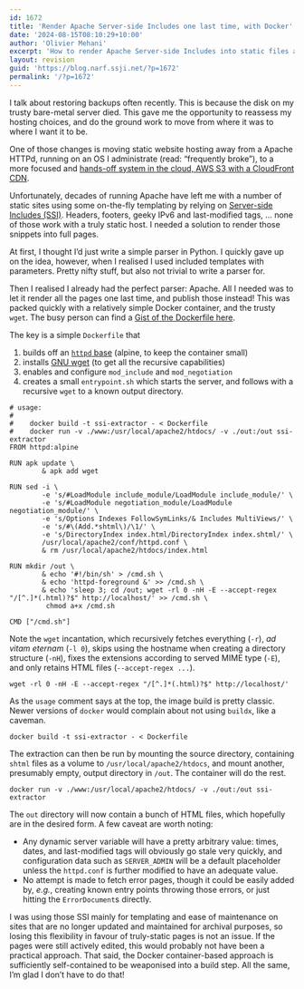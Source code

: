 ```yaml
---
id: 1672
title: 'Render Apache Server-side Includes one last time, with Docker'
date: '2024-08-15T08:10:29+10:00'
author: 'Olivier Mehani'
excerpt: 'How to render Apache Server-side Includes into static files automatically? Decades of running Apache dave left me with a number of static sites relying on SSI-based templating. I needed a quick, and relatively accurate, way to generate truly static HTML files from my templates. I turned to a simple Docker container to do both the rendering and the dumping of the pages. Powered by Apache and Wget.'
layout: revision
guid: 'https://blog.narf.ssji.net/?p=1672'
permalink: '/?p=1672'
---
```


I talk about restoring backups often recently. This is because the disk on my trusty bare-metal server died. This gave me the opportunity to reassess my hosting choices, and do the ground work to move from where it was to where I want it to be.

One of those changes is moving static website hosting away from a Apache HTTPd, running on an OS I administrate (read: “frequently broke”), to a more focused and [hands-off system in the cloud, AWS S3 with a CloudFront CDN](https://blog.narf.ssji.net/2023/06/11/public-website-aws-s3-cloudfront/ "Public website with S3 and CloudFront").

Unfortunately, decades of running Apache have left me with a number of static sites using some on-the-fly templating by relying on [Server-side Includes (SSI)](https://httpd.apache.org/docs/current/howto/ssi.html). Headers, footers, geeky IPv6 and last-modified tags, … none of those work with a truly static host. I needed a solution to render those snippets into full pages.

At first, I thought I’d just write a simple parser in Python. I quickly gave up on the idea, however, when I realised I used included templates with parameters. Pretty nifty stuff, but also not trivial to write a parser for.

Then I realised I already had the perfect parser: Apache. All I needed was to let it render all the pages one last time, and publish those instead! This was packed quickly with a relatively simple Docker container, and the trusty `wget`. The busy person can find a [Gist of the Dockerfile here](https://gist.github.com/shtrom/bfaac4b6d9089e24bb495f4948d1f0f0).

The key is a simple `Dockerfile` that

1. builds off an [`httpd` base](http://hub.docker.com/_/apache) (alpine, to keep the container small)
2. installs [GNU wget](https://www.gnu.org/software/wget/) (to get all the recursive capabilities)
3. enables and configure `mod_include` and `mod_negotiation`
4. creates a small `entrypoint.sh` which starts the server, and follows with a recursive `wget` to a known output directory.

```
# usage:
#
#    docker build -t ssi-extractor - < Dockerfile
#    docker run -v ./www:/usr/local/apache2/htdocs/ -v ./out:/out ssi-extractor
FROM httpd:alpine

RUN apk update \
        & apk add wget

RUN sed -i \
        -e 's/#LoadModule include_module/LoadModule include_module/' \
        -e 's/#LoadModule negotiation_module/LoadModule negotiation_module/' \
        -e 's/Options Indexes FollowSymLinks/& Includes MultiViews/' \
        -e 's/#\(Add.*shtml\)/\1/' \
        -e 's/DirectoryIndex index.html/DirectoryIndex index.shtml/' \
        /usr/local/apache2/conf/httpd.conf \
        & rm /usr/local/apache2/htdocs/index.html

RUN mkdir /out \
        & echo '#!/bin/sh' > /cmd.sh \
        & echo 'httpd-foreground &' >> /cmd.sh \
        & echo 'sleep 3; cd /out; wget -rl 0 -nH -E --accept-regex "/[^.]*(.html)?$" http://localhost/' >> /cmd.sh \
         chmod a+x /cmd.sh

CMD ["/cmd.sh"]
```

Note the `wget` incantation, which recursively fetches everything (`-r`), *ad vitam eternam* (`-l 0`), skips using the hostname when creating a directory structure (`-nH`), fixes the extensions according to served MIME type (`-E`), and only retains HTML files (`--accept-regex ...`).

```
wget -rl 0 -nH -E --accept-regex "/[^.]*(.html)?$" http://localhost/'
```

As the `usage` comment says at the top, the image build is pretty classic. Newer versions of `docker` would complain about not using `buildx`, like a caveman.

```
docker build -t ssi-extractor - < Dockerfile
```

The extraction can then be run by mounting the source directory, containing `shtml` files as a volume to `/usr/local/apache2/htdocs`, and mount another, presumably empty, output directory in `/out`. The container will do the rest.

```
docker run -v ./www:/usr/local/apache2/htdocs/ -v ./out:/out ssi-extractor
```

The `out` directory will now contain a bunch of HTML files, which hopefully are in the desired form. A few caveat are worth noting:

- Any dynamic server variable will have a pretty arbitrary value: times, dates, and last-modified tags will obviously go stale very quickly, and configuration data such as `SERVER_ADMIN` will be a default placeholder unless the `httpd.conf` is further modified to have an adequate value.
- No attempt is made to fetch error pages, though it could be easily added by, *e.g.*, creating known entry points throwing those errors, or just hitting the `ErrorDocument`s directly.

I was using those SSI mainly for templating and ease of maintenance on sites that are no longer updated and maintained for archival purposes, so losing this flexibility in favour of truly-static pages is not an issue. If the pages were still actively edited, this would probably not have been a practical approach. That said, the Docker container-based approach is sufficiently self-contained to be weaponised into a build step. All the same, I’m glad I don’t have to do that!